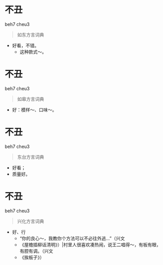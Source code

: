 # 不丑
beh7 cheu3
> 如东方言词典
- 好看，不错。
  - 这种款式～。

# 不丑
beh7 cheu3
> 如皋方言词典
- 好：模样～、口味～。

# 不丑
beh7 cheu3
> 东台方言词典
- 好看；
- 质量好。

# 不丑
beh7 cheu3
> 兴化方言词典
- 好、行
  - “你的良心～，我教你个方法可以不必往外逃…”（兴文
  - 《屋檐插柳话清明》）|村里人很喜欢凑热闹，说王二唱得～，有板有眼，有腔有调。（兴文
  - 《挨板子》）

